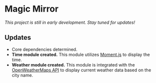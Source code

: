 # Magic Mirror
_This project is still in early development. Stay tuned for updates!_

## Updates
* Core dependencies determined.
* __Time module created.__ This module utilizes <a href="http://momentjs.com/">Moment.js</a> to display the time.
* __Weather module created.__ This module is integrated with the <a href="http://openweathermap.org/api">OpenWeatherMaps API</a> to display current weather data based on the city name.
